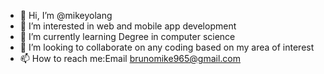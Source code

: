 - 👋 Hi, I’m @mikeyolang
- 👀 I’m interested in web and mobile app development
- 🌱 I’m currently learning Degree in computer science
- 💞️ I’m looking to collaborate on any coding based on my area of interest
- 📫 How to reach me:Email brunomike965@gmail.com

<!---
mikeyolang/mikeyolang is a ✨ special ✨ repository because its `README.md` (this file) appears on your GitHub profile.
You can click the Preview link to take a look at your changes.
--->
